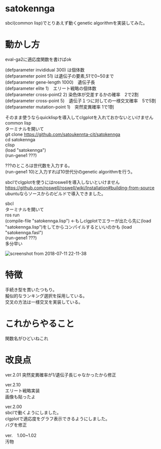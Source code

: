 # satokennga
sbcl(common lisp)でとりあえず動くgenetic algorithmを実装してみた。  

# 動かし方 
eval-ga2に適応度関数を書けばok  
  
(defparameter invididual 300) は個体数  
(defparameter point 51) は遺伝子の要素,51で0~50まで  
(defparameter gene-length 1000)　遺伝子長  
(defparameter elite 1)　エリート戦略の個体数  
(defparameter cross-point2 2) 染色体が交差するかの確率　2で2割  
(defparameter cross-point 5)　遺伝子１つに対しての一様交叉確率　5で5割  
(defparameter mutation-point 1)　突然変異確率 1で1割  
  
そのまま使うならquicklispを導入してclgplotを入れておかないといけません  
common lisp  
ターミナルを開いて  
git clone https://github.com/satoukennta-cit/satokennga  
cd satokennga  
clisp  
(load "satokennga")  
(run-gene1 ???)  

???のところは世代数を入力する。  
(run-gene1 10)と入力すれば10世代分のgenetic algorithmを行う。  

sbclでclgplotを使うにはroswellを導入しないといけません  
https://github.com/roswell/roswell/wiki/Installation#building-from-source  
ubuntuならソースからのビルドで導入できました。  

sbcl  
ターミナルを開いて  
ros run  
(compile-file "satokennga.lisp")  ←もしclgplotでエラーが出たら先に(load "satokennga.lisp")をしてからコンパイルするといいのかも
(load "satokennga.fasl")  
(run-gene1 ???)  
多分早い 

![screenshot from 2018-07-11 22-11-38](https://user-images.githubusercontent.com/34268124/42574047-aad9063a-8558-11e8-87d1-c926204f5945.png)

# 特徴
手続き型を貫いたつもり。  
擬似的なランキング選択を採用している。  
交叉の方法は一様交叉を実装している。  
  
# これからやること 
関数名がひどいねこれ   
  
# 改良点
ver.2.01
突然変異確率が1/遺伝子長じゃなかったから修正 
  
ver.2.10  
エリート戦略実装  
画像も貼ったよ  
  
ver.2.00  
sbclで動くようにしました。  
clgplotで適応度をグラフ表示できるようにしました。  
バグを修正  

ver.　1.00~1.02  
汚物  
